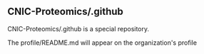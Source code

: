 ## CNIC-Proteomics/.github

CNIC-Proteomics/.github is a special repository.

The profile/README.md will appear on the organization's profile
